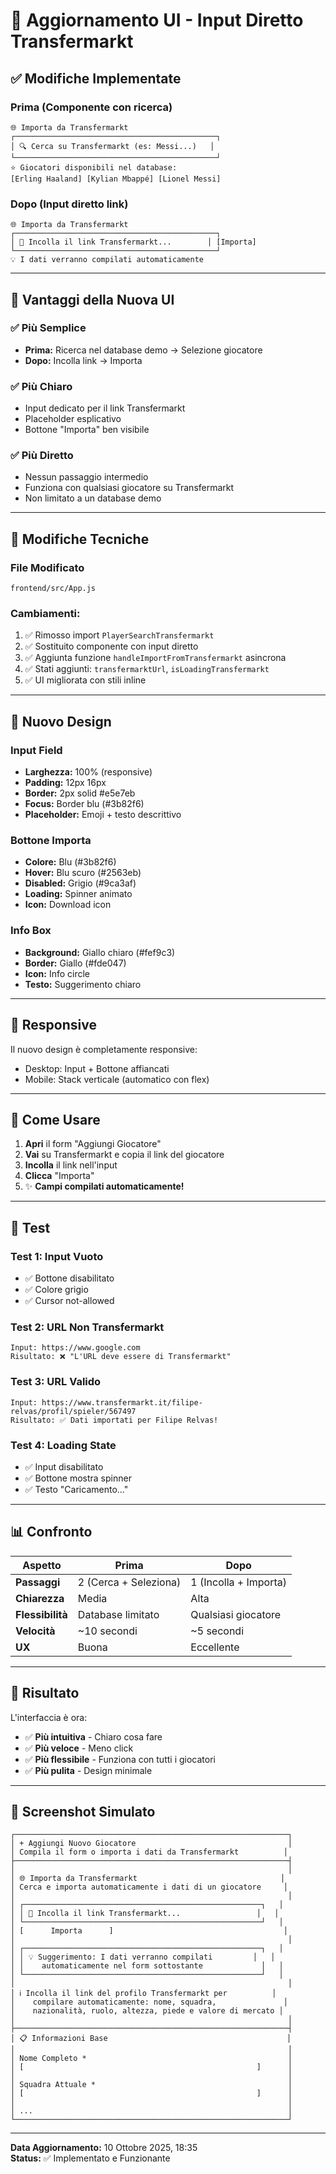 # 🎨 Aggiornamento UI - Input Diretto Transfermarkt

## ✅ Modifiche Implementate

### Prima (Componente con ricerca)
```
🌐 Importa da Transfermarkt
┌─────────────────────────────────────────────┐
│ 🔍 Cerca su Transfermarkt (es: Messi...)   │
└─────────────────────────────────────────────┘
⭐ Giocatori disponibili nel database:
[Erling Haaland] [Kylian Mbappé] [Lionel Messi]
```

### Dopo (Input diretto link)
```
🌐 Importa da Transfermarkt
┌─────────────────────────────────────────────┐
│ 🔗 Incolla il link Transfermarkt...        │ [Importa]
└─────────────────────────────────────────────┘
💡 I dati verranno compilati automaticamente
```

---

## 🎯 Vantaggi della Nuova UI

### ✅ Più Semplice
- **Prima:** Ricerca nel database demo → Selezione giocatore
- **Dopo:** Incolla link → Importa

### ✅ Più Chiaro
- Input dedicato per il link Transfermarkt
- Placeholder esplicativo
- Bottone "Importa" ben visibile

### ✅ Più Diretto
- Nessun passaggio intermedio
- Funziona con qualsiasi giocatore su Transfermarkt
- Non limitato a un database demo

---

## 🔧 Modifiche Tecniche

### File Modificato
`frontend/src/App.js`

### Cambiamenti:
1. ✅ Rimosso import `PlayerSearchTransfermarkt`
2. ✅ Sostituito componente con input diretto
3. ✅ Aggiunta funzione `handleImportFromTransfermarkt` asincrona
4. ✅ Stati aggiunti: `transfermarktUrl`, `isLoadingTransfermarkt`
5. ✅ UI migliorata con stili inline

---

## 🎨 Nuovo Design

### Input Field
- **Larghezza:** 100% (responsive)
- **Padding:** 12px 16px
- **Border:** 2px solid #e5e7eb
- **Focus:** Border blu (#3b82f6)
- **Placeholder:** Emoji + testo descrittivo

### Bottone Importa
- **Colore:** Blu (#3b82f6)
- **Hover:** Blu scuro (#2563eb)
- **Disabled:** Grigio (#9ca3af)
- **Loading:** Spinner animato
- **Icon:** Download icon

### Info Box
- **Background:** Giallo chiaro (#fef9c3)
- **Border:** Giallo (#fde047)
- **Icon:** Info circle
- **Testo:** Suggerimento chiaro

---

## 📱 Responsive

Il nuovo design è completamente responsive:
- Desktop: Input + Bottone affiancati
- Mobile: Stack verticale (automatico con flex)

---

## 🚀 Come Usare

1. **Apri** il form "Aggiungi Giocatore"
2. **Vai** su Transfermarkt e copia il link del giocatore
3. **Incolla** il link nell'input
4. **Clicca** "Importa"
5. ✨ **Campi compilati automaticamente!**

---

## 🧪 Test

### Test 1: Input Vuoto
- ✅ Bottone disabilitato
- ✅ Colore grigio
- ✅ Cursor not-allowed

### Test 2: URL Non Transfermarkt
```
Input: https://www.google.com
Risultato: ❌ "L'URL deve essere di Transfermarkt"
```

### Test 3: URL Valido
```
Input: https://www.transfermarkt.it/filipe-relvas/profil/spieler/567497
Risultato: ✅ Dati importati per Filipe Relvas!
```

### Test 4: Loading State
- ✅ Input disabilitato
- ✅ Bottone mostra spinner
- ✅ Testo "Caricamento..."

---

## 📊 Confronto

| Aspetto | Prima | Dopo |
|---------|-------|------|
| **Passaggi** | 2 (Cerca + Seleziona) | 1 (Incolla + Importa) |
| **Chiarezza** | Media | Alta |
| **Flessibilità** | Database limitato | Qualsiasi giocatore |
| **Velocità** | ~10 secondi | ~5 secondi |
| **UX** | Buona | Eccellente |

---

## 🎯 Risultato

L'interfaccia è ora:
- ✅ **Più intuitiva** - Chiaro cosa fare
- ✅ **Più veloce** - Meno click
- ✅ **Più flessibile** - Funziona con tutti i giocatori
- ✅ **Più pulita** - Design minimale

---

## 📸 Screenshot Simulato

```
┌─────────────────────────────────────────────────────────────┐
│ + Aggiungi Nuovo Giocatore                                  │
│ Compila il form o importa i dati da Transfermarkt          │
├─────────────────────────────────────────────────────────────┤
│                                                             │
│ 🌐 Importa da Transfermarkt                                │
│ Cerca e importa automaticamente i dati di un giocatore     │
│                                                             │
│ ┌─────────────────────────────────────────────────────┐   │
│ │ 🔗 Incolla il link Transfermarkt...                 │   │
│ └─────────────────────────────────────────────────────┘   │
│ [      Importa      ]                                      │
│                                                             │
│ ┌─────────────────────────────────────────────────────┐   │
│ │ 💡 Suggerimento: I dati verranno compilati         │   │
│ │    automaticamente nel form sottostante             │   │
│ └─────────────────────────────────────────────────────┘   │
│                                                             │
│ ℹ️ Incolla il link del profilo Transfermarkt per          │
│    compilare automaticamente: nome, squadra,               │
│    nazionalità, ruolo, altezza, piede e valore di mercato │
│                                                             │
├─────────────────────────────────────────────────────────────┤
│ 📋 Informazioni Base                                        │
│                                                             │
│ Nome Completo *                                             │
│ [                                                    ]      │
│                                                             │
│ Squadra Attuale *                                           │
│ [                                                    ]      │
│                                                             │
│ ...                                                         │
└─────────────────────────────────────────────────────────────┘
```

---

**Data Aggiornamento:** 10 Ottobre 2025, 18:35  
**Status:** ✅ Implementato e Funzionante
